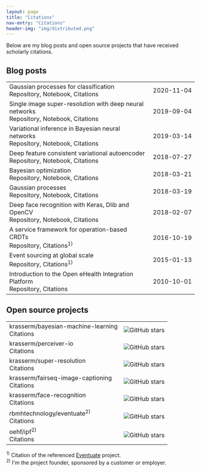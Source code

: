 ```yaml
---
layout: page
title: "Citations"
nav-entry: "Citations"
header-img: "img/distributed.png"
---
```


Below are my blog posts and open source projects that have received scholarly citations.
<p></p>

## Blog posts

<table>
<tr><td><a style="text-decoration: none;" href="/2020/11/04/gaussian-processes-classification/">Gaussian processes for classification</a><br><span style="font-size: 16px;"><a style="text-decoration: none;" href="https://github.com/krasserm/bayesian-machine-learning">Repository</a>, <a style="text-decoration: none;" href="https://github.com/krasserm/bayesian-machine-learning/blob/dev/gaussian-processes/gaussian_processes_classification.ipynb">Notebook</a>, <a style="text-decoration: none;" href="https://scholar.google.com/scholar?q=%22krasserm.github.io%2F2020%2F11%2F04%2Fgaussian-processes-classification%22">Citations</a></span></td><td style="white-space: nowrap;">2020-11-04</td></tr>
<tr><td><a style="text-decoration: none;" href="/2019/09/04/super-resolution/">Single image super-resolution with deep neural networks</a><br><span style="font-size: 16px;"><a style="text-decoration: none;" href="https://github.com/krasserm/super-resolution">Repository</a>, <a style="text-decoration: none;" href="https://github.com/krasserm/super-resolution/blob/master/article.ipynb">Notebook</a>, <a style="text-decoration: none;" href="https://scholar.google.com/scholar?q=%22github.com%2Fkrasserm%2Fsuper-resolution%22+OR+%22krasserm.github.io%2F2019%2F09%2F04%2Fsuper-resolution%22">Citations</a></span></td><td style="white-space: nowrap;">2019-09-04</td></tr>
<tr><td><a style="text-decoration: none;" href="/2019/03/14/bayesian-neural-networks/">Variational inference in Bayesian neural networks</a><br><span style="font-size: 16px;"><a style="text-decoration: none;" href="https://github.com/krasserm/bayesian-machine-learning">Repository</a>, <a style="text-decoration: none;" href="https://github.com/krasserm/bayesian-machine-learning/blob/dev/bayesian-neural-networks/bayesian_neural_networks.ipynb">Notebook</a>, <a style="text-decoration: none;" href="https://scholar.google.com/scholar?q=%22krasserm.github.io%2F2019%2F03%2F14%2Fbayesian-neural-networks%22">Citations</a></span></td><td style="white-space: nowrap;">2019-03-14</td></tr>
<tr><td><a style="text-decoration: none;" href="/2018/07/27/dfc-vae/">Deep feature consistent variational autoencoder</a><br><span style="font-size: 16px;"><a style="text-decoration: none;" href="https://github.com/krasserm/bayesian-machine-learning">Repository</a>, <a style="text-decoration: none;" href="https://github.com/krasserm/bayesian-machine-learning/blob/dev/autoencoder-applications/variational_autoencoder_dfc.ipynb">Notebook</a>, <a style="text-decoration: none;" href="https://scholar.google.com/scholar?q=%22krasserm.github.io%2F2018%2F07%2F27%2Fdfc-vae%22">Citations</a></span></td><td style="white-space: nowrap;">2018-07-27</td></tr>
<tr><td><a style="text-decoration: none;" href="/2018/03/21/bayesian-optimization/">Bayesian optimization</a><br><span style="font-size: 16px;"><a style="text-decoration: none;" href="https://github.com/krasserm/bayesian-machine-learning">Repository</a>, <a style="text-decoration: none;" href="https://github.com/krasserm/bayesian-machine-learning/blob/dev/bayesian-optimization/bayesian_optimization.ipynb">Notebook</a>, <a style="text-decoration: none;" href="https://scholar.google.com/scholar?q=%22krasserm.github.io%2F2018%2F03%2F21%2Fbayesian-optimization%22">Citations</a></span></td><td style="white-space: nowrap;">2018-03-21</td></tr>
<tr><td><a style="text-decoration: none;" href="/2018/03/19/gaussian-processes/">Gaussian processes</a><br><span style="font-size: 16px;"><a style="text-decoration: none;" href="https://github.com/krasserm/bayesian-machine-learning">Repository</a>, <a style="text-decoration: none;" href="https://github.com/krasserm/bayesian-machine-learning/blob/dev/gaussian-processes/gaussian_processes.ipynb">Notebook</a>, <a style="text-decoration: none;" href="https://scholar.google.com/scholar?q=%22krasserm.github.io%2F2018%2F03%2F19%2Fgaussian-processes%22">Citations</a></span></td><td style="white-space: nowrap;">2018-03-19</td></tr>
<tr><td><a style="text-decoration: none;" href="/2018/02/07/deep-face-recognition/">Deep face recognition with Keras, Dlib and OpenCV</a><br><span style="font-size: 16px;"><a style="text-decoration: none;" href="https://github.com/krasserm/face-recognition">Repository</a>, <a style="text-decoration: none;" href="https://github.com/krasserm/face-recognition/blob/master/face-recognition.ipynb">Notebook</a>, <a style="text-decoration: none;" href="https://scholar.google.com/scholar?q=%22krasserm.github.io%2F2018%2F02%2F07%2Fdeep-face-recognition%22+OR+%22github.com%2Fkrasserm%2Fface-recognition%22">Citations</a></span></td><td style="white-space: nowrap;">2018-02-07</td></tr>
<tr><td><a style="text-decoration: none;" href="/2016/10/19/operation-based-crdt-framework/">A service framework for operation-based CRDTs</a><br><span style="font-size: 16px;"><a style="text-decoration: none;" href="https://github.com/RBMHTechnology/eventuate">Repository</a>, <a style="text-decoration: none;" href="https://scholar.google.com/scholar?q=%22rbmhtechnology.github.io%2Feventuate%22+AND+%22CRDT%22">Citations</a><sup>1)</sup></span></td><td style="white-space: nowrap;">2016-10-19</td></tr>
<tr><td><a style="text-decoration: none;" href="/2015/01/13/event-sourcing-at-global-scale/">Event sourcing at global scale</a><br><span style="font-size: 16px;"><a style="text-decoration: none;" href="https://github.com/RBMHTechnology/eventuate">Repository</a>, <a style="text-decoration: none;" href="https://scholar.google.com/scholar?q=%22rbmhtechnology.github.io%2Feventuate%22">Citations</a><sup>1)</sup></span></td><td style="white-space: nowrap;">2015-01-13</td></tr>
<tr><td><a style="text-decoration: none;" href="https://dzone.com/articles/introduction-open-ehealth">Introduction to the Open eHealth Integration Platform</a><br><span style="font-size: 16px;"><a style="text-decoration: none;" href="https://github.com/oehf/ipf">Repository</a>, <a style="text-decoration: none;" href="https://scholar.google.com/scholar?q=%22dzone.com%2Farticles%2Fintroduction-open-ehealth%22">Citations</a></span></td><td style="white-space: nowrap;">2010-10-01</td></tr>
</table>

## Open source projects

<table>
<tr><td><a style="text-decoration: none;" href="https://github.com/krasserm/bayesian-machine-learning">krasserm/bayesian-machine-learning</a><br><span style="font-size: 16px;"><a style="text-decoration: none;" href="https://scholar.google.com/scholar?q=%22krasserm%2Fbayesian-machine-learning%22+OR+%22krasserm.github.io%2F2018%2F03%2F21%2Fbayesian-optimization%22+OR+%22krasserm.github.io%2F2019%2F03%2F14%2Fbayesian-neural-networks%22+OR+%22krasserm.github.io%2F2020%2F11%2F04%2Fgaussian-processes%22">Citations</a></span></td><td><img alt="GitHub stars" src="https://img.shields.io/github/stars/krasserm/bayesian-machine-learning"></td></tr>
<tr><td><a style="text-decoration: none;" href="https://github.com/krasserm/perceiver-io">krasserm/perceiver-io</a><br><span style="font-size: 16px;"><a style="text-decoration: none;" href="https://scholar.google.com/scholar?q=%22https%3A%2F%2Fgithub.com%2Fkrasserm%2Fperceiver-io%22">Citations</a></span></td><td><img alt="GitHub stars" src="https://img.shields.io/github/stars/krasserm/perceiver-io"></td></tr>
<tr><td><a style="text-decoration: none;" href="https://github.com/krasserm/super-resolution">krasserm/super-resolution</a><br><span style="font-size: 16px;"><a style="text-decoration: none;" href="https://scholar.google.com/scholar?q=%22github.com%2Fkrasserm%2Fsuper-resolution%22+OR+%22krasserm.github.io%2F2019%2F09%2F04%2Fsuper-resolution%22">Citations</a></span></td><td><img alt="GitHub stars" src="https://img.shields.io/github/stars/krasserm/super-resolution"></td></tr>
<tr><td><a style="text-decoration: none;" href="https://github.com/krasserm/fairseq-image-captioning">krasserm/fairseq-image-captioning</a><br><span style="font-size: 16px;"><a style="text-decoration: none;" href="https://scholar.google.com/scholar?q=%22https%3A%2F%2Fgithub.com%2Fkrasserm%2Ffairseq-image-captioning%22">Citations</a></span></td><td><img alt="GitHub stars" src="https://img.shields.io/github/stars/krasserm/fairseq-image-captioning"></td></tr>
<tr><td><a style="text-decoration: none;" href="https://github.com/krasserm/face-recognition">krasserm/face-recognition</a><br><span style="font-size: 16px;"><a style="text-decoration: none;" href="https://scholar.google.com/scholar?q=%22krasserm.github.io%2F2018%2F02%2F07%2Fdeep-face-recognition%22+OR+%22github.com%2Fkrasserm%2Fface-recognition%22">Citations</a></span></td><td><img alt="GitHub stars" src="https://img.shields.io/github/stars/krasserm/face-recognition"></td></tr>
<tr><td><a style="text-decoration: none;" href="https://github.com/rbmhtechnology/eventuate">rbmhtechnology/eventuate</a><sup>2)</sup><br><span style="font-size: 16px;"><a style="text-decoration: none;" href="https://scholar.google.com/scholar?q=%22rbmhtechnology.github.io%2Feventuate%22">Citations</a></span></td><td><img alt="GitHub stars" src="https://img.shields.io/github/stars/rbmhtechnology/eventuate"></td></tr>
<tr><td><a style="text-decoration: none;" href="https://github.com/oehf/ipf">oehf/ipf</a><sup>2)</sup><br><span style="font-size: 16px;"><a style="text-decoration: none;" href="https://scholar.google.com/scholar?q=%22github.com%2Foehf%2Fipf%22+OR+%22oehf.github.io%2Fipf%22+OR+%22dzone.com%2Farticles%2Fintroduction-open-ehealth%22">Citations</a></span></td><td><img alt="GitHub stars" src="https://img.shields.io/github/stars/oehf/ipf"></td></tr>
</table>

<sup>1)</sup> Citation of the referenced [Eventuate](https://rbmhtechnology.github.io/eventuate/) project.  
<sup>2)</sup> I'm the project founder, sponsored by a customer or employer.